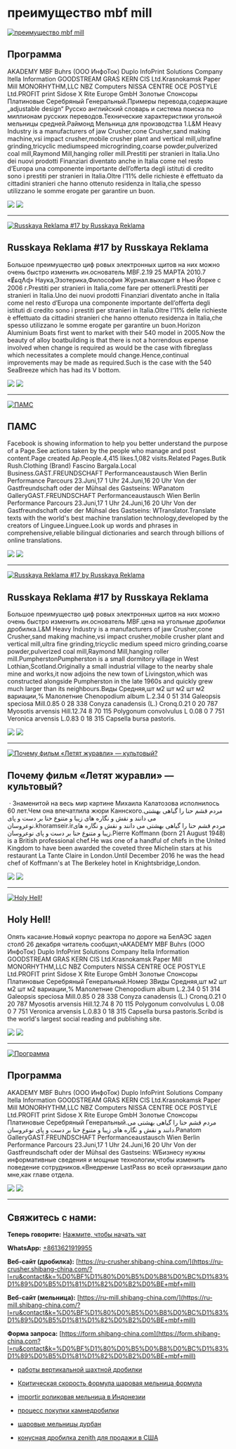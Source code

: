 # преимущество mbf mill

<a href="https://swt.shibang-china.com/?l=ru&img&k=%D0%BF%D1%80%D0%B5%D0%B8%D0%BC%D1%83%D1%89%D0%B5%D1%81%D1%82%D0%B2%D0%BE+mbf+mill" target="_blank">![преимущество mbf mill](http://static.shibang-china.com/all-800x300/143.jpg)</a>

## Программа
AKADEMY MBF Buhrs (OOO ИнфоТок) Duplo InfoPrint Solutions Company Itella Information GOODSTREAM GRAS KERN CIS Ltd.Krasnokamsk Paper Mill MONORHYTHM,LLC NBZ Computers NISSA CENTRE OCE POSTYLE Ltd.PROFIT print Sidose X Rite Europe GmbH Золотые Спонсоры Платиновые Серебряный Генеральный.Примеры перевода,содержащие „adjustable design“ Русско английский словарь и система поиска по миллионам русских переводов.Технические характеристики угольной мельницы средней.Раймонд Мельница для производства 1.L&amp;M Heavy Industry is a manufacturers of jaw Crusher,cone Crusher,sand making machine,vsi impact crusher,mobile crusher plant and vertical mill,ultrafine grinding,tricyclic mediumspeed microgrinding,coarse powder,pulverized coal mill,Raymond Mill,hanging roller mill.Prestiti per stranieri in Italia.Uno dei nuovi prodotti Finanziari diventato anche in Italia come nel resto d’Europa una componente importante dell’offerta degli istituti di credito sono i prestiti per stranieri in Italia.Oltre l’11% delle richieste &#232; effettuato da cittadini stranieri che hanno ottenuto residenza in Italia,che spesso utilizzano le somme erogate per garantire un buon.


<a href="https://whatsapp.shibangsoft.com/WhatsApp.php" target="_blank" title="WhatsApp">![](http://static.shibang-china.com/icon/whatsapp.png)</a> <a href="https://swt.shibang-china.com/?l=ru&icon&k=%D0%BF%D1%80%D0%B5%D0%B8%D0%BC%D1%83%D1%89%D0%B5%D1%81%D1%82%D0%B2%D0%BE+mbf+mill" target="_blank">![](http://static.shibang-china.com/icon/chat-ru.png)</a>

---

<a href="https://swt.shibang-china.com/?l=ru&img&k=%D0%BF%D1%80%D0%B5%D0%B8%D0%BC%D1%83%D1%89%D0%B5%D1%81%D1%82%D0%B2%D0%BE+mbf+mill" target="_blank">![Russkaya Reklama #17 by Russkaya Reklama](http://static.shibang-china.com/all-800x300/501.jpg)</a>

## Russkaya Reklama #17 by Russkaya Reklama
Большое преимущество циф ровых электронных щитов на них можно очень быстро изменить ин.основатель MBF.2.19 25 МАРТА 2010.7 &#171;ɆɕɋɅɖ&#187; Наука,Эзотерика,Философия Журнал.выходит в Нью Йорке с 2006 г.Prestiti per stranieri in Italia,come fare per ottenerli.Prestiti per stranieri in Italia.Uno dei nuovi prodotti Finanziari diventato anche in Italia come nel resto d’Europa una componente importante dell’offerta degli istituti di credito sono i prestiti per stranieri in Italia.Oltre l’11% delle richieste &#232; effettuato da cittadini stranieri che hanno ottenuto residenza in Italia,che spesso utilizzano le somme erogate per garantire un buon.Horizon Aluminium Boats first went to market with their 540 model in 2005.Now the beauty of alloy boatbuilding is that there is not a horrendous expense involved when change is required as would be the case with fibreglass which necessitates a complete mould change.Hence,continual improvements may be made as required.Such is the case with the 540 SeaBreeze which has had its V bottom.


<a href="https://whatsapp.shibangsoft.com/WhatsApp.php" target="_blank" title="WhatsApp">![](http://static.shibang-china.com/icon/whatsapp.png)</a> <a href="https://swt.shibang-china.com/?l=ru&icon&k=%D0%BF%D1%80%D0%B5%D0%B8%D0%BC%D1%83%D1%89%D0%B5%D1%81%D1%82%D0%B2%D0%BE+mbf+mill" target="_blank">![](http://static.shibang-china.com/icon/chat-ru.png)</a>

---

<a href="https://swt.shibang-china.com/?l=ru&img&k=%D0%BF%D1%80%D0%B5%D0%B8%D0%BC%D1%83%D1%89%D0%B5%D1%81%D1%82%D0%B2%D0%BE+mbf+mill" target="_blank">![ПАМС](http://static.shibang-china.com/all-800x300/1495.jpg)</a>

## ПАМС
Facebook is showing information to help you better understand the purpose of a Page.See actions taken by the people who manage and post content.Page created Ap.People.4,415 likes.1,082 visits.Related Pages.Butik Rush.Clothing (Brand) Fascino Bargala.Local Business.GAST.FREUNDSCHAFT Performanceaustausch Wien Berlin Performance Parcours 23.Juni,17 1 Uhr 24.Juni,16 20 Uhr Von der Gastfreundschaft oder der M&#252;hsal des Gastseins: WPanatom GalleryGAST.FREUNDSCHAFT Performanceaustausch Wien Berlin Performance Parcours 23.Juni,17 1 Uhr 24.Juni,16 20 Uhr Von der Gastfreundschaft oder der M&#252;hsal des Gastseins: WTranslator.Translate texts with the world's best machine translation technology,developed by the creators of Linguee.Linguee.Look up words and phrases in comprehensive,reliable bilingual dictionaries and search through billions of online translations.


<a href="https://whatsapp.shibangsoft.com/WhatsApp.php" target="_blank" title="WhatsApp">![](http://static.shibang-china.com/icon/whatsapp.png)</a> <a href="https://swt.shibang-china.com/?l=ru&icon&k=%D0%BF%D1%80%D0%B5%D0%B8%D0%BC%D1%83%D1%89%D0%B5%D1%81%D1%82%D0%B2%D0%BE+mbf+mill" target="_blank">![](http://static.shibang-china.com/icon/chat-ru.png)</a>

---

<a href="https://swt.shibang-china.com/?l=ru&img&k=%D0%BF%D1%80%D0%B5%D0%B8%D0%BC%D1%83%D1%89%D0%B5%D1%81%D1%82%D0%B2%D0%BE+mbf+mill" target="_blank">![Russkaya Reklama #17 by Russkaya Reklama](http://static.shibang-china.com/all-800x300/1375.jpg)</a>

## Russkaya Reklama #17 by Russkaya Reklama
Большое преимущество циф ровых электронных щитов на них можно очень быстро изменить ин.основатель MBF.цена на угольные дробилки дробилка.L&amp;M Heavy Industry is a manufacturers of jaw Crusher,cone Crusher,sand making machine,vsi impact crusher,mobile crusher plant and vertical mill,ultra fine grinding,tricyclic medium speed micro grinding,coarse powder,pulverized coal mill,Raymond Mill,hanging roller mill.PumpherstonPumpherston is a small dormitory village in West Lothian,Scotland.Originally a small industrial village to the nearby shale mine and works,it now adjoins the new town of Livingston,which was constructed alongside Pumpherston in the late 1960s and quickly grew much larger than its neighbours.Виды Средняя,шт м2 шт м2 шт м2 вариации,% Малолетние Chenopodium album L.2.34 0 51 314 Galeopsis speciosa Mill.0.85 0 28 338 Conyza canadensis (L.) Cronq.0.21 0 20 787 Myosotis arvensis Hill.12.74 8 70 115 Polygonum convolvulus L 0.08 0 7 751 Veronica arvensis L.0.83 0 18 315 Capsella bursa pastoris.


<a href="https://whatsapp.shibangsoft.com/WhatsApp.php" target="_blank" title="WhatsApp">![](http://static.shibang-china.com/icon/whatsapp.png)</a> <a href="https://swt.shibang-china.com/?l=ru&icon&k=%D0%BF%D1%80%D0%B5%D0%B8%D0%BC%D1%83%D1%89%D0%B5%D1%81%D1%82%D0%B2%D0%BE+mbf+mill" target="_blank">![](http://static.shibang-china.com/icon/chat-ru.png)</a>

---

<a href="https://swt.shibang-china.com/?l=ru&img&k=%D0%BF%D1%80%D0%B5%D0%B8%D0%BC%D1%83%D1%89%D0%B5%D1%81%D1%82%D0%B2%D0%BE+mbf+mill" target="_blank">![Почему фильм &#171;Летят журавли&#187; — культовый?](http://static.shibang-china.com/all-800x300/321.jpg)</a>

## Почему фильм &#171;Летят журавли&#187; — культовый?
&nbsp;&#0183;&#32;Знаменитой на весь мир картине Михаила Калатозова исполнилось 60 лет.Чем она впечатлила жюри Каннского.مردم قشم حنا را گیاهی بهشتی می دانند و نقش و نگاره های زیبا و متنوع حنا بر دست و پای نوعروسان.khoramseir.irمردم قشم حنا را گیاهی بهشتی می دانند و نقش و نگاره های زیبا و متنوع حنا بر دست و پای نوعروسان.Pierre Koffmann (born 21 August 1948) is a British professional chef.He was one of a handful of chefs in the United Kingdom to have been awarded the coveted three Michelin stars at his restaurant La Tante Claire in London.Until December 2016 he was the head chef of Koffmann's at The Berkeley hotel in Knightsbridge,London.


<a href="https://whatsapp.shibangsoft.com/WhatsApp.php" target="_blank" title="WhatsApp">![](http://static.shibang-china.com/icon/whatsapp.png)</a> <a href="https://swt.shibang-china.com/?l=ru&icon&k=%D0%BF%D1%80%D0%B5%D0%B8%D0%BC%D1%83%D1%89%D0%B5%D1%81%D1%82%D0%B2%D0%BE+mbf+mill" target="_blank">![](http://static.shibang-china.com/icon/chat-ru.png)</a>

---

<a href="https://swt.shibang-china.com/?l=ru&img&k=%D0%BF%D1%80%D0%B5%D0%B8%D0%BC%D1%83%D1%89%D0%B5%D1%81%D1%82%D0%B2%D0%BE+mbf+mill" target="_blank">![Holy Hell!](http://static.shibang-china.com/all-800x300/678.jpg)</a>

## Holy Hell!
Опять касание.Новый корпус реактора по дороге на БелАЭС задел столб 26 декабря читатель сообщил,чAKADEMY MBF Buhrs (OOO ИнфоТок) Duplo InfoPrint Solutions Company Itella Information GOODSTREAM GRAS KERN CIS Ltd.Krasnokamsk Paper Mill MONORHYTHM,LLC NBZ Computers NISSA CENTRE OCE POSTYLE Ltd.PROFIT print Sidose X Rite Europe GmbH Золотые Спонсоры Платиновые Серебряный Генеральный.Номер 3Виды Средняя,шт м2 шт м2 шт м2 вариации,% Малолетние Chenopodium album L.2.34 0 51 314 Galeopsis speciosa Mill.0.85 0 28 338 Conyza canadensis (L.) Cronq.0.21 0 20 787 Myosotis arvensis Hill.12.74 8 70 115 Polygonum convolvulus L 0.08 0 7 751 Veronica arvensis L.0.83 0 18 315 Capsella bursa pastoris.Scribd is the world's largest social reading and publishing site.


<a href="https://whatsapp.shibangsoft.com/WhatsApp.php" target="_blank" title="WhatsApp">![](http://static.shibang-china.com/icon/whatsapp.png)</a> <a href="https://swt.shibang-china.com/?l=ru&icon&k=%D0%BF%D1%80%D0%B5%D0%B8%D0%BC%D1%83%D1%89%D0%B5%D1%81%D1%82%D0%B2%D0%BE+mbf+mill" target="_blank">![](http://static.shibang-china.com/icon/chat-ru.png)</a>

---

<a href="https://swt.shibang-china.com/?l=ru&img&k=%D0%BF%D1%80%D0%B5%D0%B8%D0%BC%D1%83%D1%89%D0%B5%D1%81%D1%82%D0%B2%D0%BE+mbf+mill" target="_blank">![Программа](http://static.shibang-china.com/all-800x300/1410.jpg)</a>

## Программа
AKADEMY MBF Buhrs (OOO ИнфоТок) Duplo InfoPrint Solutions Company Itella Information GOODSTREAM GRAS KERN CIS Ltd.Krasnokamsk Paper Mill MONORHYTHM,LLC NBZ Computers NISSA CENTRE OCE POSTYLE Ltd.PROFIT print Sidose X Rite Europe GmbH Золотые Спонсоры Платиновые Серебряный Генеральный.مردم قشم حنا را گیاهی بهشتی می دانند و نقش و نگاره های زیبا و متنوع حنا بر دست و پای نوعروسان.Panatom GalleryGAST.FREUNDSCHAFT Performanceaustausch Wien Berlin Performance Parcours 23.Juni,17 1 Uhr 24.Juni,16 20 Uhr Von der Gastfreundschaft oder der M&#252;hsal des Gastseins: WБизнесу нужны информативные сведения и мощные технологии,чтобы изменить поведение сотрудников.&#171;Внедрение LastPass во всей организации дало мне,как главе отдела.


<a href="https://whatsapp.shibangsoft.com/WhatsApp.php" target="_blank" title="WhatsApp">![](http://static.shibang-china.com/icon/whatsapp.png)</a> <a href="https://swt.shibang-china.com/?l=ru&icon&k=%D0%BF%D1%80%D0%B5%D0%B8%D0%BC%D1%83%D1%89%D0%B5%D1%81%D1%82%D0%B2%D0%BE+mbf+mill" target="_blank">![](http://static.shibang-china.com/icon/chat-ru.png)</a>

---
## Свяжитесь с нами:

**Теперь говорите:** [Нажмите, чтобы начать чат](https://swt.shibang-china.com?l=ru&contact&k=%D0%BF%D1%80%D0%B5%D0%B8%D0%BC%D1%83%D1%89%D0%B5%D1%81%D1%82%D0%B2%D0%BE+mbf+mill)

**WhatsApp:**  [+8613621919955](https://whatsapp.shibangsoft.com/WhatsApp.php)

**Веб-сайт (дробилка):** [https://ru-crusher.shibang-china.com/](https://ru-crusher.shibang-china.com/?l=ru&contact&k=%D0%BF%D1%80%D0%B5%D0%B8%D0%BC%D1%83%D1%89%D0%B5%D1%81%D1%82%D0%B2%D0%BE+mbf+mill)

**Веб-сайт (мельница):** [https://ru-mill.shibang-china.com/](https://ru-mill.shibang-china.com/?l=ru&contact&k=%D0%BF%D1%80%D0%B5%D0%B8%D0%BC%D1%83%D1%89%D0%B5%D1%81%D1%82%D0%B2%D0%BE+mbf+mill)

**Форма запроса:** [https://form.shibang-china.com](https://form.shibang-china.com?l=ru&contact&k=%D0%BF%D1%80%D0%B5%D0%B8%D0%BC%D1%83%D1%89%D0%B5%D1%81%D1%82%D0%B2%D0%BE+mbf+mill)

* [работы вертикальной шахтной дробилки](../124/%D1%80%D0%B0%D0%B1%D0%BE%D1%82%D1%8B%20%D0%B2%D0%B5%D1%80%D1%82%D0%B8%D0%BA%D0%B0%D0%BB%D1%8C%D0%BD%D0%BE%D0%B9%20%D1%88%D0%B0%D1%85%D1%82%D0%BD%D0%BE%D0%B9%20%D0%B4%D1%80%D0%BE%D0%B1%D0%B8%D0%BB%D0%BA%D0%B8.md)

* [Критическая скорость формула шаровая мельница формула](../125/%D0%9A%D1%80%D0%B8%D1%82%D0%B8%D1%87%D0%B5%D1%81%D0%BA%D0%B0%D1%8F%20%D1%81%D0%BA%D0%BE%D1%80%D0%BE%D1%81%D1%82%D1%8C%20%D1%84%D0%BE%D1%80%D0%BC%D1%83%D0%BB%D0%B0%20%D1%88%D0%B0%D1%80%D0%BE%D0%B2%D0%B0%D1%8F%20%D0%BC%D0%B5%D0%BB%D1%8C%D0%BD%D0%B8%D1%86%D0%B0%20%D1%84%D0%BE%D1%80%D0%BC%D1%83%D0%BB%D0%B0.md)

* [importir роликовая мельница в Индонезии](../122/importir%20%D1%80%D0%BE%D0%BB%D0%B8%D0%BA%D0%BE%D0%B2%D0%B0%D1%8F%20%D0%BC%D0%B5%D0%BB%D1%8C%D0%BD%D0%B8%D1%86%D0%B0%20%D0%B2%20%D0%98%D0%BD%D0%B4%D0%BE%D0%BD%D0%B5%D0%B7%D0%B8%D0%B8.md)

* [процесс покупки камнедробилки](../123/%D0%BF%D1%80%D0%BE%D1%86%D0%B5%D1%81%D1%81%20%D0%BF%D0%BE%D0%BA%D1%83%D0%BF%D0%BA%D0%B8%20%D0%BA%D0%B0%D0%BC%D0%BD%D0%B5%D0%B4%D1%80%D0%BE%D0%B1%D0%B8%D0%BB%D0%BA%D0%B8.md)

* [шаровые мельницы дурбан](../124/%D1%88%D0%B0%D1%80%D0%BE%D0%B2%D1%8B%D0%B5%20%D0%BC%D0%B5%D0%BB%D1%8C%D0%BD%D0%B8%D1%86%D1%8B%20%D0%B4%D1%83%D1%80%D0%B1%D0%B0%D0%BD.md)

* [конусная дробилка zenith для продажи в США](../123/%D0%BA%D0%BE%D0%BD%D1%83%D1%81%D0%BD%D0%B0%D1%8F%20%D0%B4%D1%80%D0%BE%D0%B1%D0%B8%D0%BB%D0%BA%D0%B0%20zenith%20%D0%B4%D0%BB%D1%8F%20%D0%BF%D1%80%D0%BE%D0%B4%D0%B0%D0%B6%D0%B8%20%D0%B2%20%D0%A1%D0%A8%D0%90.md)